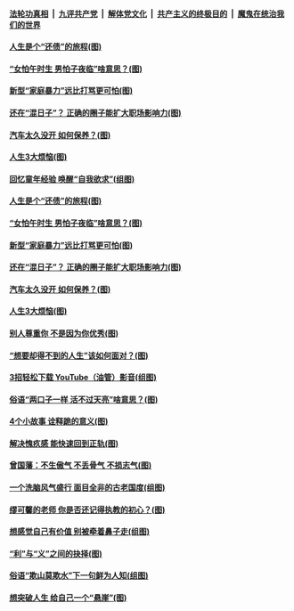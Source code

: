 ####  [法轮功真相](../../../../basic/blob/master/README.md?t=06202002) &nbsp;|&nbsp; [九评共产党](../../../../9ping.md/blob/master/README.md?t=06202002) &nbsp;|&nbsp; [解体党文化](../../../../jtdwh.md/blob/master/README.md?t=06202002)  &nbsp;|&nbsp; [共产主义的终极目的](../../../../gczydzjmd.md/blob/master/README.md?t=06202002) &nbsp;|&nbsp; [魔鬼在统治我们的世界](../../../../mgztzwmdsj.md/blob/master/README.md?t=06202002) 

#### [人生是个“还债”的旅程(图)](../pages/p8/936768.md?t=06202002) 

#### [“女怕午时生 男怕子夜临”啥意思？(图)](../pages/p8/937081.md?t=06202002) 

#### [新型“家庭暴力”远比打骂更可怕(图)](../pages/p8/936230.md?t=06202002) 

#### [还在“混日子”？ 正确的圈子能扩大职场影响力(图)](../pages/p8/937049.md?t=06202002) 

#### [汽车太久没开 如何保养？(图)](../pages/p8/937035.md?t=06202002) 

#### [人生3大烦恼(图)](../pages/p8/936959.md?t=06202002) 

#### [回忆童年经验 唤醒“自我欲求”(组图)](../pages/p8/937082.md?t=06202002) 

#### [人生是个“还债”的旅程(图)](../pages/p8/936768.md?t=06202002) 

#### [“女怕午时生 男怕子夜临”啥意思？(图)](../pages/p8/937081.md?t=06202002) 

#### [新型“家庭暴力”远比打骂更可怕(图)](../pages/p8/936230.md?t=06202002) 

#### [还在“混日子”？ 正确的圈子能扩大职场影响力(图)](../pages/p8/937049.md?t=06202002) 

#### [汽车太久没开 如何保养？(图)](../pages/p8/937035.md?t=06202002) 

#### [人生3大烦恼(图)](../pages/p8/936959.md?t=06202002) 

#### [别人尊重你 不是因为你优秀(图)](../pages/p8/936253.md?t=06202002) 

#### [“想要却得不到的人生”该如何面对？(图)](../pages/p8/936933.md?t=06202002) 

#### [3招轻松下载 YouTube（油管）影音(组图)](../pages/p8/936922.md?t=06202002) 

#### [俗语“两口子一样 活不过天亮”啥意思？(图)](../pages/p8/936917.md?t=06202002) 

#### [4个小故事 诠释跪的意义(图)](../pages/p8/936353.md?t=06202002) 

#### [解决愧疚感 能快速回到正轨(图)](../pages/p8/936834.md?t=06202002) 

#### [曾国藩：不生傲气 不丢骨气 不损志气(图)](../pages/p8/936248.md?t=06202002) 

#### [一个洗脑风气盛行 面目全非的古老国度(组图)](../pages/p8/936759.md?t=06202002) 

#### [缪可馨的老师 你是否还记得执教的初心？(图)](../pages/p8/936737.md?t=06202002) 

#### [想感觉自己有价值 别被牵着鼻子走(组图)](../pages/p8/936721.md?t=06202002) 

#### [“利”与“义”之间的抉择(图)](../pages/p8/936246.md?t=06202002) 

#### [俗语“欺山莫欺水”下一句鲜为人知(组图)](../pages/p8/936659.md?t=06202002) 

#### [想突破人生 给自己一个“悬崖”(图)](../pages/p8/936658.md?t=06202002) 

